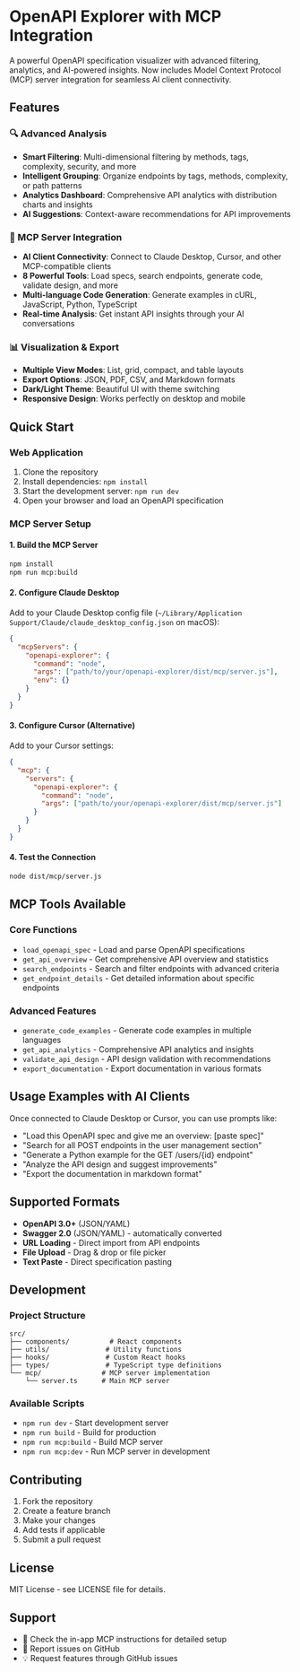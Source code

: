 # OpenAPI Explorer with MCP Integration

A powerful OpenAPI specification visualizer with advanced filtering, analytics, and AI-powered insights. Now includes Model Context Protocol (MCP) server integration for seamless AI client connectivity.

## Features

### 🔍 Advanced Analysis
- **Smart Filtering**: Multi-dimensional filtering by methods, tags, complexity, security, and more
- **Intelligent Grouping**: Organize endpoints by tags, methods, complexity, or path patterns
- **Analytics Dashboard**: Comprehensive API analytics with distribution charts and insights
- **AI Suggestions**: Context-aware recommendations for API improvements

### 🤖 MCP Server Integration
- **AI Client Connectivity**: Connect to Claude Desktop, Cursor, and other MCP-compatible clients
- **8 Powerful Tools**: Load specs, search endpoints, generate code, validate design, and more
- **Multi-language Code Generation**: Generate examples in cURL, JavaScript, Python, TypeScript
- **Real-time Analysis**: Get instant API insights through your AI conversations

### 📊 Visualization & Export
- **Multiple View Modes**: List, grid, compact, and table layouts
- **Export Options**: JSON, PDF, CSV, and Markdown formats
- **Dark/Light Theme**: Beautiful UI with theme switching
- **Responsive Design**: Works perfectly on desktop and mobile

## Quick Start

### Web Application
1. Clone the repository
2. Install dependencies: `npm install`
3. Start the development server: `npm run dev`
4. Open your browser and load an OpenAPI specification

### MCP Server Setup

#### 1. Build the MCP Server
```bash
npm install
npm run mcp:build
```

#### 2. Configure Claude Desktop
Add to your Claude Desktop config file (`~/Library/Application Support/Claude/claude_desktop_config.json` on macOS):

```json
{
  "mcpServers": {
    "openapi-explorer": {
      "command": "node",
      "args": ["path/to/your/openapi-explorer/dist/mcp/server.js"],
      "env": {}
    }
  }
}
```

#### 3. Configure Cursor (Alternative)
Add to your Cursor settings:

```json
{
  "mcp": {
    "servers": {
      "openapi-explorer": {
        "command": "node",
        "args": ["path/to/your/openapi-explorer/dist/mcp/server.js"]
      }
    }
  }
}
```

#### 4. Test the Connection
```bash
node dist/mcp/server.js
```

## MCP Tools Available

### Core Functions
- `load_openapi_spec` - Load and parse OpenAPI specifications
- `get_api_overview` - Get comprehensive API overview and statistics
- `search_endpoints` - Search and filter endpoints with advanced criteria
- `get_endpoint_details` - Get detailed information about specific endpoints

### Advanced Features
- `generate_code_examples` - Generate code examples in multiple languages
- `get_api_analytics` - Comprehensive API analytics and insights
- `validate_api_design` - API design validation with recommendations
- `export_documentation` - Export documentation in various formats

## Usage Examples with AI Clients

Once connected to Claude Desktop or Cursor, you can use prompts like:

- "Load this OpenAPI spec and give me an overview: [paste spec]"
- "Search for all POST endpoints in the user management section"
- "Generate a Python example for the GET /users/{id} endpoint"
- "Analyze the API design and suggest improvements"
- "Export the documentation in markdown format"

## Supported Formats

- **OpenAPI 3.0+** (JSON/YAML)
- **Swagger 2.0** (JSON/YAML) - automatically converted
- **URL Loading** - Direct import from API endpoints
- **File Upload** - Drag & drop or file picker
- **Text Paste** - Direct specification pasting

## Development

### Project Structure
```
src/
├── components/          # React components
├── utils/              # Utility functions
├── hooks/              # Custom React hooks
├── types/              # TypeScript type definitions
└── mcp/               # MCP server implementation
    └── server.ts      # Main MCP server
```

### Available Scripts
- `npm run dev` - Start development server
- `npm run build` - Build for production
- `npm run mcp:build` - Build MCP server
- `npm run mcp:dev` - Run MCP server in development

## Contributing

1. Fork the repository
2. Create a feature branch
3. Make your changes
4. Add tests if applicable
5. Submit a pull request

## License

MIT License - see LICENSE file for details.

## Support

- 📖 Check the in-app MCP instructions for detailed setup
- 🐛 Report issues on GitHub
- 💡 Request features through GitHub issues